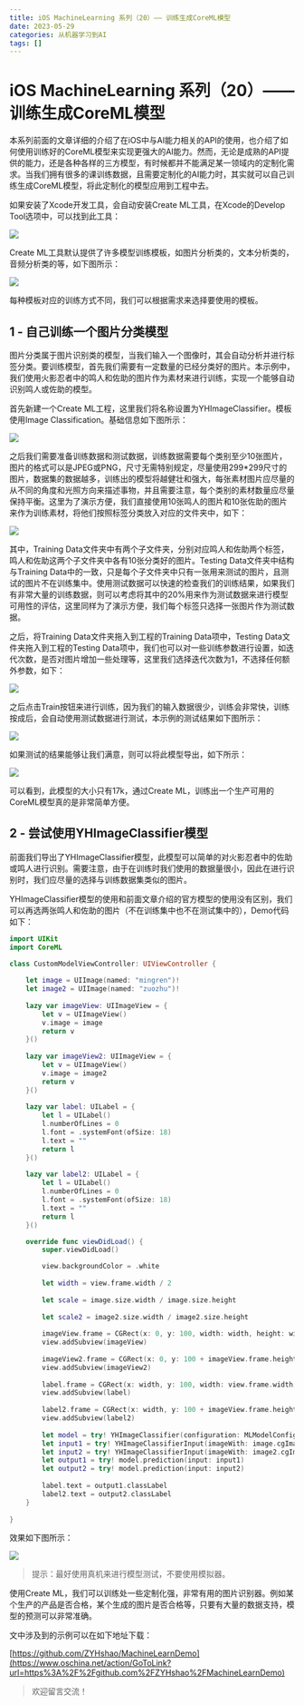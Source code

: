 ```yaml
---
title: iOS MachineLearning 系列（20）—— 训练生成CoreML模型
date: 2023-05-29
categories: 从机器学习到AI
tags: []
---
```

# iOS MachineLearning 系列（20）—— 训练生成CoreML模型

本系列前面的文章详细的介绍了在iOS中与AI能力相关的API的使用，也介绍了如何使用训练好的CoreML模型来实现更强大的AI能力。然而，无论是成熟的API提供的能力，还是各种各样的三方模型，有时候都并不能满足某一领域内的定制化需求。当我们拥有很多的课训练数据，且需要定制化的AI能力时，其实就可以自己训练生成CoreML模型，将此定制化的模型应用到工程中去。

如果安装了Xcode开发工具，会自动安装Create ML工具，在Xcode的Develop Tool选项中，可以找到此工具：

![](https://oscimg.oschina.net/oscnet/up-7d457757856438cfcaa5ce366133c0c2fe6.png)

Create ML工具默认提供了许多模型训练模板，如图片分析类的，文本分析类的，音频分析类的等，如下图所示：

![](https://oscimg.oschina.net/oscnet/up-7e8b1d16b61f09e46320e89efff9f5ccac7.png)

每种模板对应的训练方式不同，我们可以根据需求来选择要使用的模板。

## 1 - 自己训练一个图片分类模型

图片分类属于图片识别类的模型，当我们输入一个图像时，其会自动分析并进行标签分类。要训练模型，首先我们需要有一定数量的已经分类好的图片。本示例中，我们使用火影忍者中的鸣人和佐助的图片作为素材来进行训练，实现一个能够自动识别鸣人或佐助的模型。

首先新建一个Create ML工程，这里我们将名称设置为YHImageClassifier。模板使用Image Classification。基础信息如下图所示：

![](https://oscimg.oschina.net/oscnet/up-a383b71cb411c1208c6e17f4aa96a46f117.png)

之后我们需要准备训练数据和测试数据，训练数据需要每个类别至少10张图片，图片的格式可以是JPEG或PNG，尺寸无需特别规定，尽量使用299*299尺寸的图片，数据集的数据越多，训练出的模型将越健壮和强大，每张素材图片应尽量的从不同的角度和光照方向来描述事物，并且需要注意，每个类别的素材数量应尽量保持平衡。这里为了演示方便，我们直接使用10张鸣人的图片和10张佐助的图片来作为训练素材，将他们按照标签分类放入对应的文件夹中，如下：

![](https://oscimg.oschina.net/oscnet/up-11917d3fa69dbcbaab2ea3a250a4d6854e0.png)

其中，Training Data文件夹中有两个子文件夹，分别对应鸣人和佐助两个标签，鸣人和佐助这两个子文件夹中各有10张分类好的图片。Testing Data文件夹中结构与Training Data中的一致，只是每个子文件夹中只有一张用来测试的图片，且测试的图片不在训练集中。使用测试数据可以快速的检查我们的训练结果，如果我们有非常大量的训练数据，则可以考虑将其中的20%用来作为测试数据来进行模型可用性的评估，这里同样为了演示方便，我们每个标签只选择一张图片作为测试数据。

之后，将Training Data文件夹拖入到工程的Training Data项中，Testing Data文件夹拖入到工程的Testing Data项中，我们也可以对一些训练参数进行设置，如迭代次数，是否对图片增加一些处理等，这里我们选择迭代次数为1，不选择任何额外参数，如下：

![](https://oscimg.oschina.net/oscnet/up-1cf3cc470c2d0c5cec44e13839c786a7d9b.png)

之后点击Train按钮来进行训练，因为我们的输入数据很少，训练会非常快，训练按成后，会自动使用测试数据进行测试，本示例的测试结果如下图所示：

![](https://oscimg.oschina.net/oscnet/up-6a15df94f621ab2f46cefcbd75befb8b54d.png)

如果测试的结果能够让我们满意，则可以将此模型导出，如下所示：

![](https://oscimg.oschina.net/oscnet/up-7815ae4e4cbc4005c398747ff81e61c64ee.png)

可以看到，此模型的大小只有17k，通过Create ML，训练出一个生产可用的CoreML模型真的是非常简单方便。

## 2 - 尝试使用YHImageClassifier模型

前面我们导出了YHImageClassifier模型，此模型可以简单的对火影忍者中的佐助或鸣人进行识别。需要注意，由于在训练时我们使用的数据量很小，因此在进行识别时，我们应尽量的选择与训练数据集类似的图片。

YHImageClassifier模型的使用和前面文章介绍的官方模型的使用没有区别，我们可以再选两张鸣人和佐助的图片（不在训练集中也不在测试集中的），Demo代码如下：

```swift
import UIKit
import CoreML

class CustomModelViewController: UIViewController {
    
    let image = UIImage(named: "mingren")!
    let image2 = UIImage(named: "zuozhu")!
    
    lazy var imageView: UIImageView = {
        let v = UIImageView()
        v.image = image
        return v
    }()
    
    lazy var imageView2: UIImageView = {
        let v = UIImageView()
        v.image = image2
        return v
    }()
    
    lazy var label: UILabel = {
        let l = UILabel()
        l.numberOfLines = 0
        l.font = .systemFont(ofSize: 18)
        l.text = ""
        return l
    }()
    
    lazy var label2: UILabel = {
        let l = UILabel()
        l.numberOfLines = 0
        l.font = .systemFont(ofSize: 18)
        l.text = ""
        return l
    }()

    override func viewDidLoad() {
        super.viewDidLoad()

        view.backgroundColor = .white
        
        let width = view.frame.width / 2
        
        let scale = image.size.width / image.size.height
        
        let scale2 = image2.size.width / image2.size.height
        
        imageView.frame = CGRect(x: 0, y: 100, width: width, height: width / scale)
        view.addSubview(imageView)
        
        imageView2.frame = CGRect(x: 0, y: 100 + imageView.frame.height, width: width, height: width / scale2)
        view.addSubview(imageView2)
        
        label.frame = CGRect(x: width, y: 100, width: view.frame.width, height: 50)
        view.addSubview(label)
        
        label2.frame = CGRect(x: width, y: 100 + imageView.frame.height, width: view.frame.width, height: 50)
        view.addSubview(label2)
        
        let model = try! YHImageClassifier(configuration: MLModelConfiguration())
        let input1 = try! YHImageClassifierInput(imageWith: image.cgImage!)
        let input2 = try! YHImageClassifierInput(imageWith: image2.cgImage!)
        let output1 = try! model.prediction(input: input1)
        let output2 = try! model.prediction(input: input2)
        
        label.text = output1.classLabel
        label2.text = output2.classLabel
    }
    
}


```

效果如下图所示：

![](https://oscimg.oschina.net/oscnet/up-75e57820676a8b8adfe4aef810646bfe24b.png)

> 提示：最好使用真机来进行模型测试，不要使用模拟器。

使用Create ML，我们可以训练处一些定制化强，非常有用的图片识别器。例如某个生产的产品是否合格，某个生成的图片是否合格等，只要有大量的数据支持，模型的预测可以非常准确。

文中涉及到的示例可以在如下地址下载：

[https://github.com/ZYHshao/MachineLearnDemo](https://www.oschina.net/action/GoToLink?url=https%3A%2F%2Fgithub.com%2FZYHshao%2FMachineLearnDemo)

> 欢迎留言交流！